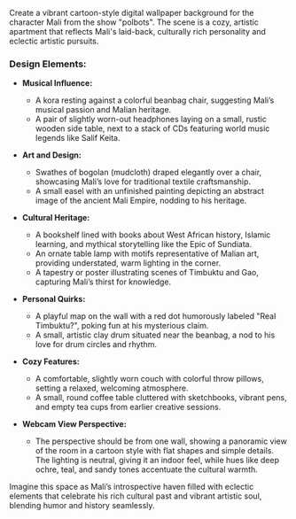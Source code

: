Create a vibrant cartoon-style digital wallpaper background for the character Mali from the show "polbots". The scene is a cozy, artistic apartment that reflects Mali's laid-back, culturally rich personality and eclectic artistic pursuits.

### Design Elements:

- **Musical Influence:**
  - A kora resting against a colorful beanbag chair, suggesting Mali’s musical passion and Malian heritage.
  - A pair of slightly worn-out headphones laying on a small, rustic wooden side table, next to a stack of CDs featuring world music legends like Salif Keita.

- **Art and Design:**
  - Swathes of bogolan (mudcloth) draped elegantly over a chair, showcasing Mali’s love for traditional textile craftsmanship.
  - A small easel with an unfinished painting depicting an abstract image of the ancient Mali Empire, nodding to his heritage.
  
- **Cultural Heritage:**
  - A bookshelf lined with books about West African history, Islamic learning, and mythical storytelling like the Epic of Sundiata.
  - An ornate table lamp with motifs representative of Malian art, providing understated, warm lighting in the corner.
  - A tapestry or poster illustrating scenes of Timbuktu and Gao, capturing Mali’s thirst for knowledge.

- **Personal Quirks:**
  - A playful map on the wall with a red dot humorously labeled "Real Timbuktu?", poking fun at his mysterious claim.
  - A small, artistic clay drum situated near the beanbag, a nod to his love for drum circles and rhythm.
  
- **Cozy Features:**
  - A comfortable, slightly worn couch with colorful throw pillows, setting a relaxed, welcoming atmosphere.
  - A small, round coffee table cluttered with sketchbooks, vibrant pens, and empty tea cups from earlier creative sessions.
  
- **Webcam View Perspective:**
  - The perspective should be from one wall, showing a panoramic view of the room in a cartoon style with flat shapes and simple details. The lighting is neutral, giving it an indoor feel, while hues like deep ochre, teal, and sandy tones accentuate the cultural warmth.

Imagine this space as Mali’s introspective haven filled with eclectic elements that celebrate his rich cultural past and vibrant artistic soul, blending humor and history seamlessly.